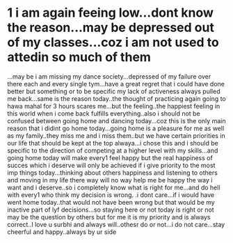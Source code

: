 # 1 i am again feeing low...dont know the reason...may be depressed out of my classes...coz i am not used to attedin so much of them
...may be i am missing my dance society...depressed of my failure over there each and every single tym...have a great regret that
i could have done better but something or to be specific my lack of activeness always pulled me back...same is the reason today..the 
thought of practicing again going to hawa mahal for 3 hours scares me...but the feeling..the happiest feeling in this world when i 
come back fulfills everything..also i should not be confused between going home and dancing today...coz this is the only main reason
that i didint go home today...going home is a pleasure for me as well as my family..they miss me and i miss them..but we have certain
priorities in our life that should be kept at the
top alwaya...i chose this and i should be specific to the direction of competing at a higher level with my skills...and going home today 
will make every1 feel happy but the real happiness of succes which i deserve will only be achieved if i give priority to the most imp 
things today...thinking about others happiness and listening to others and moving in my life there way will no way help me be happy 
the way i want and i deserve..so i completely know what is right for me...and do hell with every1 who think my decision is wrong.
.i dont care...if i would have went home today..that would not have been wrong but that would be my inactive part of lyf decisions...so
staying here or not today is right or not may be the question by others but for me it is my priority and is always correct..I love u surbhi 
and always will..othesr do or not...i do not care...stay cheerful and happy..always by ur side
